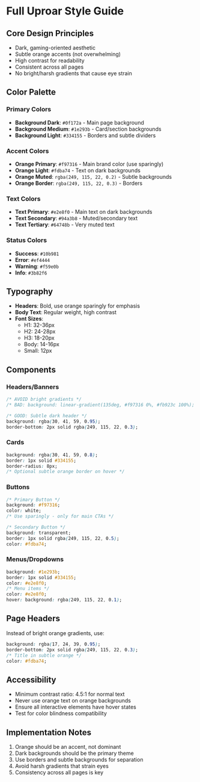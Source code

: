 # Full Uproar Style Guide

## Core Design Principles
- Dark, gaming-oriented aesthetic
- Subtle orange accents (not overwhelming)
- High contrast for readability
- Consistent across all pages
- No bright/harsh gradients that cause eye strain

## Color Palette

### Primary Colors
- **Background Dark**: `#0f172a` - Main page background
- **Background Medium**: `#1e293b` - Card/section backgrounds
- **Background Light**: `#334155` - Borders and subtle dividers

### Accent Colors
- **Orange Primary**: `#f97316` - Main brand color (use sparingly)
- **Orange Light**: `#fdba74` - Text on dark backgrounds
- **Orange Muted**: `rgba(249, 115, 22, 0.2)` - Subtle backgrounds
- **Orange Border**: `rgba(249, 115, 22, 0.3)` - Borders

### Text Colors
- **Text Primary**: `#e2e8f0` - Main text on dark backgrounds
- **Text Secondary**: `#94a3b8` - Muted/secondary text
- **Text Tertiary**: `#64748b` - Very muted text

### Status Colors
- **Success**: `#10b981`
- **Error**: `#ef4444`
- **Warning**: `#f59e0b`
- **Info**: `#3b82f6`

## Typography
- **Headers**: Bold, use orange sparingly for emphasis
- **Body Text**: Regular weight, high contrast
- **Font Sizes**: 
  - H1: 32-36px
  - H2: 24-28px
  - H3: 18-20px
  - Body: 14-16px
  - Small: 12px

## Components

### Headers/Banners
```css
/* AVOID bright gradients */
/* BAD: background: linear-gradient(135deg, #f97316 0%, #fb923c 100%); */

/* GOOD: Subtle dark header */
background: rgba(30, 41, 59, 0.95);
border-bottom: 2px solid rgba(249, 115, 22, 0.3);
```

### Cards
```css
background: rgba(30, 41, 59, 0.8);
border: 1px solid #334155;
border-radius: 8px;
/* Optional subtle orange border on hover */
```

### Buttons
```css
/* Primary Button */
background: #f97316;
color: white;
/* Use sparingly - only for main CTAs */

/* Secondary Button */
background: transparent;
border: 1px solid rgba(249, 115, 22, 0.5);
color: #fdba74;
```

### Menus/Dropdowns
```css
background: #1e293b;
border: 1px solid #334155;
color: #e2e8f0;
/* Menu items */
color: #e2e8f0;
hover: background: rgba(249, 115, 22, 0.1);
```

## Page Headers
Instead of bright orange gradients, use:
```css
background: rgba(17, 24, 39, 0.95);
border-bottom: 2px solid rgba(249, 115, 22, 0.3);
/* Title in subtle orange */
color: #fdba74;
```

## Accessibility
- Minimum contrast ratio: 4.5:1 for normal text
- Never use orange text on orange backgrounds
- Ensure all interactive elements have hover states
- Test for color blindness compatibility

## Implementation Notes
1. Orange should be an accent, not dominant
2. Dark backgrounds should be the primary theme
3. Use borders and subtle backgrounds for separation
4. Avoid harsh gradients that strain eyes
5. Consistency across all pages is key